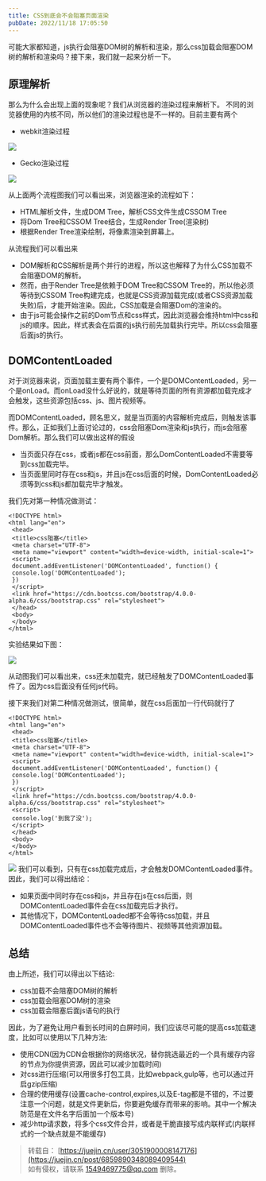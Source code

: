 ```yaml
---
title: CSS到底会不会阻塞页面渲染
pubDate: 2022/11/18 17:05:50
---
```


可能大家都知道，js执行会阻塞DOM树的解析和渲染，那么css加载会阻塞DOM树的解析和渲染吗？接下来，我们就一起来分析一下。

## 原理解析

那么为什么会出现上面的现象呢？我们从浏览器的渲染过程来解析下。 不同的浏览器使用的内核不同，所以他们的渲染过程也是不一样的。目前主要有两个

-  webkit渲染过程 

![]([https://ask.qcloudimg.com/http-save/yehe-8220998/1ydsk1wex0.png?imageView2/2/w/1620](https://p6-juejin.byteimg.com/tos-cn-i-k3u1fbpfcp/35be426eb4f94ec0a82e20b34030ecde~tplv-k3u1fbpfcp-zoom-in-crop-mark:3024:0:0:0.awebp))

- Gecko渲染过程 

![]([https://ask.qcloudimg.com/http-save/yehe-8220998/z75zory4u5.png?imageView2/2/w/1620](https://p1-juejin.byteimg.com/tos-cn-i-k3u1fbpfcp/8c38686625c14bd3b0f54cce817029a3~tplv-k3u1fbpfcp-zoom-in-crop-mark:3024:0:0:0.awebp))

从上面两个流程图我们可以看出来，浏览器渲染的流程如下：

- HTML解析文件，生成DOM Tree，解析CSS文件生成CSSOM Tree
- 将Dom Tree和CSSOM Tree结合，生成Render Tree(渲染树)
- 根据Render Tree渲染绘制，将像素渲染到屏幕上。

从流程我们可以看出来

- DOM解析和CSS解析是两个并行的进程，所以这也解释了为什么CSS加载不会阻塞DOM的解析。
- 然而，由于Render Tree是依赖于DOM Tree和CSSOM Tree的，所以他必须等待到CSSOM Tree构建完成，也就是CSS资源加载完成(或者CSS资源加载失败)后，才能开始渲染。因此，CSS加载是会阻塞Dom的渲染的。
- 由于js可能会操作之前的Dom节点和css样式，因此浏览器会维持html中css和js的顺序。因此，样式表会在后面的js执行前先加载执行完毕。所以css会阻塞后面js的执行。

## DOMContentLoaded

对于浏览器来说，页面加载主要有两个事件，一个是DOMContentLoaded，另一个是onLoad。而onLoad没什么好说的，就是等待页面的所有资源都加载完成才会触发，这些资源包括css、js、图片视频等。

而DOMContentLoaded，顾名思义，就是当页面的内容解析完成后，则触发该事件。那么，正如我们上面讨论过的，css会阻塞Dom渲染和js执行，而js会阻塞Dom解析。那么我们可以做出这样的假设

- 当页面只存在css，或者js都在css前面，那么DomContentLoaded不需要等到css加载完毕。
- 当页面里同时存在css和js，并且js在css后面的时候，DomContentLoaded必须等到css和js都加载完毕才触发。

我们先对第一种情况做测试：

```
<!DOCTYPE html>
<html lang="en">
 <head>
 <title>css阻塞</title>
 <meta charset="UTF-8">
 <meta name="viewport" content="width=device-width, initial-scale=1">
 <script>
 document.addEventListener('DOMContentLoaded', function() {
 console.log('DOMContentLoaded');
 })
 </script>
 <link href="https://cdn.bootcss.com/bootstrap/4.0.0-alpha.6/css/bootstrap.css" rel="stylesheet">
 </head>
 <body>
 </body>
</html>
```

实验结果如下图： 

![](https://p3-juejin.byteimg.com/tos-cn-i-k3u1fbpfcp/d30219afd9e84bc99875991b7d284435~tplv-k3u1fbpfcp-zoom-1.image)

从动图我们可以看出来，css还未加载完，就已经触发了DOMContentLoaded事件了。因为css后面没有任何js代码。

接下来我们对第二种情况做测试，很简单，就在css后面加一行代码就行了

```
<!DOCTYPE html>
<html lang="en">
 <head>
 <title>css阻塞</title>
 <meta charset="UTF-8">
 <meta name="viewport" content="width=device-width, initial-scale=1">
 <script>
 document.addEventListener('DOMContentLoaded', function() {
 console.log('DOMContentLoaded');
 })
 </script>
 <link href="https://cdn.bootcss.com/bootstrap/4.0.0-alpha.6/css/bootstrap.css" rel="stylesheet">
 <script>
 console.log('到我了没');
 </script>
 </head>
 <body>
 </body>
</html>
```
![](https://p6-juejin.byteimg.com/tos-cn-i-k3u1fbpfcp/87519598e6484ec38db8daed23f586c9~tplv-k3u1fbpfcp-zoom-1.image)
我们可以看到，只有在css加载完成后，才会触发DOMContentLoaded事件。因此，我们可以得出结论：

- 如果页面中同时存在css和js，并且存在js在css后面，则DOMContentLoaded事件会在css加载完后才执行。
- 其他情况下，DOMContentLoaded都不会等待css加载，并且DOMContentLoaded事件也不会等待图片、视频等其他资源加载。

## 总结
由上所述，我们可以得出以下结论:

- css加载不会阻塞DOM树的解析
- css加载会阻塞DOM树的渲染
- css加载会阻塞后面js语句的执行

因此，为了避免让用户看到长时间的白屏时间，我们应该尽可能的提高css加载速度，比如可以使用以下几种方法:

- 使用CDN(因为CDN会根据你的网络状况，替你挑选最近的一个具有缓存内容的节点为你提供资源，因此可以减少加载时间)
- 对css进行压缩(可以用很多打包工具，比如webpack,gulp等，也可以通过开启gzip压缩)
- 合理的使用缓存(设置cache-control,expires,以及E-tag都是不错的，不过要注意一个问题，就是文件更新后，你要避免缓存而带来的影响。其中一个解决防范是在文件名字后面加一个版本号)
- 减少http请求数，将多个css文件合并，或者是干脆直接写成内联样式(内联样式的一个缺点就是不能缓存)

>转载自：
>[https://juejin.cn/user/3051900008147176](https://juejin.cn/post/6859890348089409544)  
>如有侵权，请联系 1549469775@qq.com 删除。

